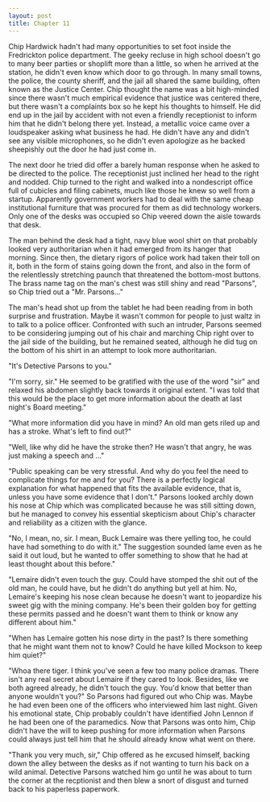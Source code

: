 ```yaml
---
layout: post
title: Chapter 11
---
```


Chip Hardwick hadn't had many opportunities to set foot inside the Fredrickton
police department.  The geeky recluse in high school doesn't go to many beer
parties or shoplift more than a little, so when he arrived at the station, he
didn't even know which door to go through.  In many small towns, the police,
the county sheriff, and the jail all shared the same building, often known as
the Justice Center.  Chip thought the name was a bit high-minded since there
wasn't much empirical evidence that justice was centered there, but there
wasn't a complaints box so he kept his thoughts to himself.  He did end up in
the jail by accident with not even a friendly receptionist to inform him that
he didn't belong there yet.  Instead, a metallic voice came over a loudspeaker
asking what business he had.  He didn't have any and didn't see any visible
microphones, so he didn't even apologize as he backed sheepishly out the door
he had just come in.

The next door he tried did offer a barely human response when he asked to be
directed to the police.  The receptionist just inclined her head to the right
and nodded.  Chip turned to the right and walked into a nondescript office
full of cubicles and filing cabinets, much like those he knew so well from a
startup.  Apparently government workers had to deal with the same cheap
institutional furniture that was procured for them as did technology workers.
Only one of the desks was occupied so Chip veered down the aisle towards that
desk.

The man behind the desk had a tight, navy blue wool shirt on that probably
looked very authoritarian when it had emerged from its hanger that morning.
Since then, the dietary rigors of police work had taken their toll on it, both
in the form of stains going down the front, and also in the form of the
relentlessly stretching paunch that threatened the bottom-most buttons.  The
brass name tag on the man's chest was still shiny and read "Parsons", so Chip
tried out a "Mr. Parsons..."

The man's head shot up from the tablet he had been reading from in both
surprise and frustration.  Maybe it wasn't common for people to just waltz in
to talk to a police officer.  Confronted with such an intruder, Parsons seemed
to be considering jumping out of his chair and marching Chip right over to the
jail side of the building, but he remained seated, although he did tug on
the bottom of his shirt in an attempt to look more authoritarian.

"It's Detective Parsons to you."

"I'm sorry, sir."  He seemed to be gratified with the use of the word "sir"
and relaxed his abdomen slightly back towards it original extent.  "I was told
that this would be the place to get more information about the death at last
night's Board meeting."

"What more information did you have in mind?  An old man gets riled up and has
a stroke.  What's left to find out?"

"Well, like why did he have the stroke then?  He wasn't that angry, he was
just making a speech and ..."

"Public speaking can be very stressful.  And why do you feel the need to
complicate things for me and for you?  There is a perfectly logical
explanation for what happened that fits the available evidence, that is,
unless you have some evidence that I don't."  Parsons looked archly down his
nose at Chip which was complicated because he was still sitting down, but
he managed to convey his essential skepticism about Chip's character and
reliability as a citizen with the glance.

"No, I mean, no, sir.  I mean, Buck Lemaire was there yelling too, he could
have had something to do with it."  The suggestion sounded lame even as he
said it out loud, but he wanted to offer something to show that he had at
least thought about this before."

"Lemaire didn't even touch the guy.  Could have stomped the shit out of the
old man, he could have, but he didn't do anything but yell at him.  No,
Lemaire's keeping his nose clean because he doesn't want to jeopardize his
sweet gig with the mining company.  He's been their golden boy for getting
these permits passed and he doesn't want them to think or know any different
about him."

"When has Lemaire gotten his nose dirty in the past?  Is there something that
he might want them not to know? Could he have killed Mockson to keep him
quiet?"

"Whoa there tiger.  I think you've seen a few too many police dramas.  There
isn't any real secret about Lemaire if they cared to look.  Besides, like we
both agreed already, he didn't touch the guy.  You'd know that better than
anyone wouldn't you?"  So Parsons had figured out who Chip was.  Maybe he had
even been one of the officers who interviewed him last night.  Given his
emotional state, Chip probably couldn't have identified John Lennon if he had
been one of the paramedics.  Now that Parsons was onto him, Chip didn't have
the will to keep pushing for more information when Parsons could always just
tell him that he should already know what went on there.

"Thank you very much, sir," Chip offered as he excused himself, backing down
the alley between the desks as if not wanting to turn his back on a wild
animal.  Detective Parsons watched him go until he was about to turn the
corner at the recptionist and then blew a snort of disgust and turned back to
his paperless paperwork.
